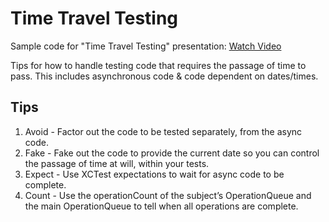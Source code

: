 # Time Travel Testing

Sample code for "Time Travel Testing" presentation: [Watch Video](https://vimeo.com/146536576)

Tips for how to handle testing code that requires the passage of time to pass.
This includes asynchronous code & code dependent on dates/times.

## Tips
1. Avoid - Factor out the code to be tested separately, from the async code.
2. Fake - Fake out the code to provide the current date so you can control the passage of time at will, within your tests.
3. Expect - Use XCTest expectations to wait for async code to be complete.
4. Count - Use the operationCount of the subject’s OperationQueue and the main OperationQueue to tell when all operations are complete.
